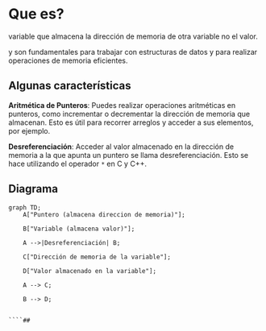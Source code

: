 # Que es?
variable que almacena la dirección de memoria de otra variable
no el valor.

y son fundamentales para trabajar con estructuras de datos y para realizar operaciones de memoria eficientes.

##  Algunas características
**Aritmética de Punteros**: Puedes realizar operaciones aritméticas en punteros, como incrementar o decrementar la dirección de memoria que almacenan. Esto es útil para recorrer arreglos y acceder a sus elementos, por ejemplo.


**Desreferenciación**: Acceder al valor almacenado en la dirección de memoria a la que apunta un puntero se llama desreferenciación. Esto se hace utilizando el operador `*` en C y C++.

## Diagrama
```mermaid
graph TD;
    A["Puntero (almacena direccion de memoria)"];

    B["Variable (almacena valor)"];

    A -->|Desreferenciación| B;

    C["Dirección de memoria de la variable"];

    D["Valor almacenado en la variable"];

    A --> C;

    B --> D;


````## 